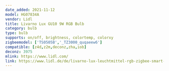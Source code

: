 ```yaml
---
date_added: 2021-11-12
model: HG07834A
vendor: Lidl
title: Livarno Lux GU10 9W RGB Bulb
category: bulb
type: bulb
supports: on/off, brightness, colortemp, colorxy
zigbeemodel: ['TS0505B','_TZ3000_quqaeew6']
compatible: [z4d,z2m,deconz,zha,iob]
deconz: 3975
mlink: https://www.lidl.com/
link: https://www.lidl.de/de/livarno-lux-leuchtmittel-rgb-zigbee-smart-home-dimmbar/p354569
---
```

